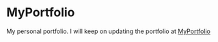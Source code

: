 # MyPortfolio

My personal portfolio. I will keep on updating the portfolio at  [MyPortfolio](https://dakshdeephere.github.io/MyPortfolio/)
